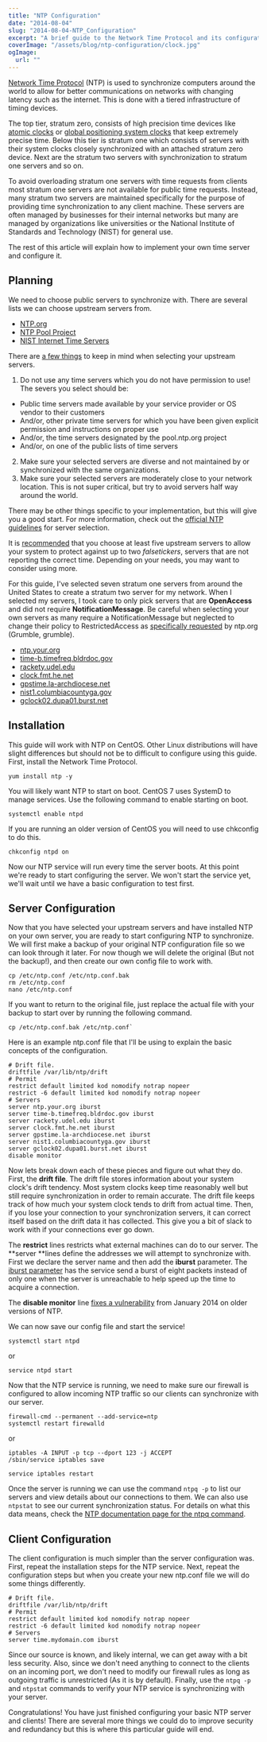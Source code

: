 ```yaml
---
title: "NTP Configuration"
date: "2014-08-04"
slug: "2014-08-04-NTP_Configuration"
excerpt: "A brief guide to the Network Time Protocol and its configuration."
coverImage: "/assets/blog/ntp-configuration/clock.jpg"
ogImage:
  url: ""
---
```


[Network Time Protocol](https://en.wikipedia.org/wiki/Network_Time_Protocol) (NTP) is used to synchronize computers around the world to allow for better communications on networks with changing latency such as the internet. This is done with a tiered infrastructure of timing devices.

The top tier, stratum zero, consists of high precision time devices like [atomic clocks](https://en.wikipedia.org/wiki/Atomic_clock) or [global positioning system clocks](https://en.wikipedia.org/wiki/GPS_clock#GPS_clocks) that keep extremely precise time. Below this tier is stratum one which consists of servers with their system clocks closely synchronized with an attached stratum zero device. Next are the stratum two servers with synchronization to stratum one servers and so on.

To avoid overloading stratum one servers with time requests from clients most stratum one servers are not available for public time requests. Instead, many stratum two servers are maintained specifically for the purpose of providing time synchronization to any client machine. These servers are often managed by businesses for their internal networks but many are managed by organizations like universities or the National Institute of Standards and Technology (NIST) for general use.

The rest of this article will explain how to implement your own time server and configure it.

## Planning

We need to choose public servers to synchronize with. There are several lists we can choose upstream servers from.

* [NTP.org](http://support.ntp.org/bin/view/Servers/WebHome#Browsing_the_Lists)
* [NTP Pool Project](http://www.pool.ntp.org/)
* [NIST Internet Time Servers](http://tf.nist.gov/tf-cgi/servers.cgi)

There are [a few things](http://support.ntp.org/bin/view/Support/SelectingOffsiteNTPServers#Section_5.3.1.) to keep in mind when selecting your upstream servers.

1. Do not use any time servers which you do not have permission to use! The severs you select should be:
  * Public time servers made available by your service provider or OS vendor to their customers
  * And/or, other private time servers for which you have been given explicit permission and instructions on proper use
  * And/or, the time servers designated by the pool.ntp.org project
  * And/or, on one of the public lists of time servers
2. Make sure your selected servers are diverse and not maintained by or synchronized with the same organizations.
3. Make sure your selected servers are moderately close to your network location. This is not super critical, but try to avoid servers half way around the world.

There may be other things specific to your implementation, but this will give you a good start. For more information, check out the [official NTP guidelines](http://support.ntp.org/bin/view/Support/SelectingOffsiteNTPServers#Section_5.3.1.) for server selection.

It is [recommended](http://support.ntp.org/bin/view/Support/SelectingOffsiteNTPServers#Section_5.3.3.) that you choose at least five upstream servers to allow your system to protect against up to two *falsetickers*, servers that are not reporting the correct time. Depending on your needs, you may want to consider using more.

For this guide, I've selected seven stratum one servers from around the United States to create a stratum two server for my network. When I selected my servers, I took care to only pick servers that are **OpenAccess** and did not require **NotificationMessage**. Be careful when selecting your own servers as many require a NotificationMessage but neglected to change their policy to RestrictedAccess as [specifically requested](http://support.ntp.org/bin/view/Servers/NotificationMessage) by ntp.org (Grumble, grumble).

* [ntp.your.org](http://support.ntp.org/bin/view/Servers/PublicTimeServer000498)
* [time-b.timefreq.bldrdoc.gov](http://support.ntp.org/bin/view/Servers/PublicTimeServer000280)
* [rackety.udel.edu](http://support.ntp.org/bin/view/Servers/PublicTimeServer000290)
* [clock.fmt.he.net](http://support.ntp.org/bin/view/Servers/PublicTimeServer000011)
* [gpstime.la-archdiocese.net](http://support.ntp.org/bin/view/Servers/PublicTimeServer000787)
* [nist1.columbiacountyga.gov](http://support.ntp.org/bin/view/Servers/PublicTimeServer000378)
* [gclock02.dupa01.burst.net](http://support.ntp.org/bin/view/Servers/PublicTimeServer000974)

## Installation

This guide will work with NTP on CentOS. Other Linux distributions will have slight differences but should not be to difficult to configure using this guide.
First, install the Network Time Protocol.

```shell
yum install ntp -y
```

You will likely want NTP to start on boot. CentOS 7 uses SystemD to manage services. Use the following command to enable starting on boot.

```shell
systemctl enable ntpd
```

If you are running an older version of CentOS you will need to use chkconfig to do this.

```shell
chkconfig ntpd on
```

Now our NTP service will run every time the server boots. At this point we're ready to start configuring the server. We won't start the service yet, we'll wait until we have a basic configuration to test first.

## Server Configuration

Now that you have selected your upstream servers and have installed NTP on your own server, you are ready to start configuring NTP to synchronize. We will first make a backup of your original NTP configuration file so we can look through it later. For now though we will delete the original (But not the backup!), and then create our own config file to work with.

```shell
cp /etc/ntp.conf /etc/ntp.conf.bak
rm /etc/ntp.conf
nano /etc/ntp.conf
```

If you want to return to the original file, just replace the actual file with your backup to start over by running the following command.

```shell
cp /etc/ntp.conf.bak /etc/ntp.conf`
```

Here is an example ntp.conf file that I'll be using to explain the basic concepts of the configuration.

```
# Drift file.
driftfile /var/lib/ntp/drift
# Permit
restrict default limited kod nomodify notrap nopeer
restrict -6 default limited kod nomodify notrap nopeer
# Servers
server ntp.your.org iburst
server time-b.timefreq.bldrdoc.gov iburst
server rackety.udel.edu iburst
server clock.fmt.he.net iburst
server gpstime.la-archdiocese.net iburst
server nist1.columbiacountyga.gov iburst
server gclock02.dupa01.burst.net iburst
disable monitor
```

Now lets break down each of these pieces and figure out what they do.
First, the **drift file**. The drift file stores information about your system clock's drift tendency. Most system clocks keep time reasonably well but still require synchronization in order to remain accurate. The drift file keeps track of how much your system clock tends to drift from actual time. Then, if you lose your connection to your synchronization servers, it can correct itself based on the drift data it has collected. This give you a bit of slack to work with if your connections ever go down.

The **restrict** lines restricts what external machines can do to our server. The **server **lines define the addresses we will attempt to synchronize with. First we declare the server name and then add the **iburst** parameter. The [iburst parameter](http://doc.ntp.org/4.1.1/confopt.htm) has the service send a burst of eight packets instead of only one when the server is unreachable to help speed up the time to acquire a connection.

The **disable monitor** line [fixes a vulnerability](http://support.ntp.org/bin/view/Main/SecurityNotice#DRDoS_Amplification_Attack_using) from January 2014 on older versions of NTP.

We can now save our config file and start the service!

```shell
systemctl start ntpd
```

or

```shell
service ntpd start
```

Now that the NTP service is running, we need to make sure our firewall is configured to allow incoming NTP traffic so our clients can synchronize with our server.

```shell
firewall-cmd --permanent --add-service=ntp
systemctl restart firewalld
```

or

```shell
iptables -A INPUT -p tcp --dport 123 -j ACCEPT
/sbin/service iptables save
```

```shell
service iptables restart
```

Once the server is running we can use the command `ntpq -p` to list our servers and view details about our connections to them. We can also use `ntpstat` to see our current synchronization status. For details on what this data means, check the [NTP documentation page for the ntpq command](http://doc.ntp.org/4.2.4/ntpq.html).

## Client Configuration

The client configuration is much simpler than the server configuration was. First, repeat the installation steps for the NTP service. Next, repeat the configuration steps but when you create your new ntp.conf file we will do some things differently.

```
# Drift file.
driftfile /var/lib/ntp/drift
# Permit
restrict default limited kod nomodify notrap nopeer
restrict -6 default limited kod nomodify notrap nopeer
# Servers
server time.mydomain.com iburst
```

Since our source is known, and likely internal, we can get away with a bit less security. Also, since we don't need anything to connect to the clients on an incoming port, we don't need to modify our firewall rules as long as outgoing traffic is unrestricted (As it is by default).
Finally, use the `ntpq -p` and `ntpstat` commands to verify your NTP service is synchronizing with your server.

Congratulations! You have just finished configuring your basic NTP server and clients! There are several more things we could do to improve security and redundancy but this is where this particular guide will end.
